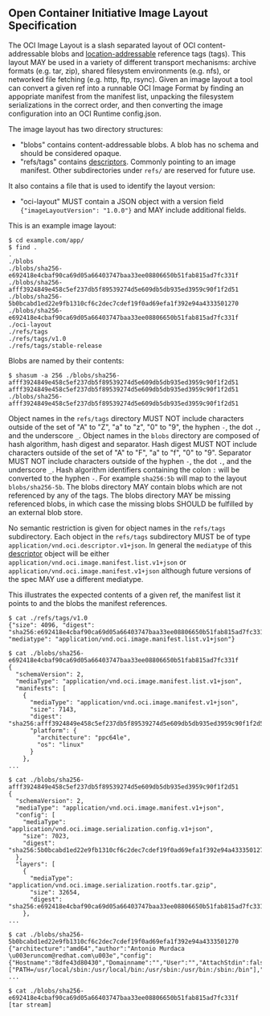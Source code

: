 ## Open Container Initiative Image Layout Specification

The OCI Image Layout is a slash separated layout of OCI content-addressable blobs and [location-addressable](https://en.wikipedia.org/wiki/Content-addressable_storage#Content-addressed_vs._location-addressed) reference tags (tags).
This layout MAY be used in a variety of different transport mechanisms: archive formats (e.g. tar, zip), shared filesystem environments (e.g. nfs), or networked file fetching (e.g. http, ftp, rsync).
Given an image layout a tool can convert a given ref into a runnable OCI Image Format by finding an appopriate manifest from the manifest list, unpacking the filesystem serializations in the correct order, and then converting the image configuration into an OCI Runtime config.json.

The image layout has two directory structures:

- "blobs" contains content-addressable blobs. A blob has no schema and should be considered opaque.
- "refs/tags" contains [descriptors][descriptors]. Commonly pointing to an image manifest. Other subdirectories under `refs/` are reserved for future use.


It also contains a file that is used to identify the layout version:

- "oci-layout" MUST contain a JSON object with a version field `{"imageLayoutVersion": "1.0.0"}` and MAY include additional fields.

This is an example image layout:

```
$ cd example.com/app/
$ find .
.
./blobs
./blobs/sha256-e692418e4cbaf90ca69d05a66403747baa33ee08806650b51fab815ad7fc331f
./blobs/sha256-afff3924849e458c5ef237db5f89539274d5e609db5db935ed3959c90f1f2d51
./blobs/sha256-5b0bcabd1ed22e9fb1310cf6c2dec7cdef19f0ad69efa1f392e94a4333501270
./blobs/sha256-e692418e4cbaf90ca69d05a66403747baa33ee08806650b51fab815ad7fc331f
./oci-layout
./refs/tags
./refs/tags/v1.0
./refs/tags/stable-release
```

Blobs are named by their contents:

```
$ shasum -a 256 ./blobs/sha256-afff3924849e458c5ef237db5f89539274d5e609db5db935ed3959c90f1f2d51
afff3924849e458c5ef237db5f89539274d5e609db5db935ed3959c90f1f2d51 ./blobs/sha256-afff3924849e458c5ef237db5f89539274d5e609db5db935ed3959c90f1f2d51
```

Object names in the `refs/tags` directory MUST NOT include characters outside of the set of "A" to "Z", "a" to "z", "0" to "9", the hyphen `-`, the dot `.`, and the underscore `_`.
Object names in the `blobs` directory are composed of hash algorithm, hash digest and separator. Hash digest MUST NOT include characters outside of the set of "A" to "F", "a" to "f", "0" to "9". Separator MUST NOT include characters outside of the hyphen `-`, the dot `.`, and the underscore `_`.
Hash algorithm identifiers containing the colon `:` will be converted to the hyphen `-`.
For example `sha256:5b` will map to the layout `blobs/sha256-5b`.
The blobs directory MAY contain blobs which are not referenced by any of the tags.
The blobs directory MAY be missing referenced blobs, in which case the missing blobs SHOULD be fulfilled by an external blob store.

No semantic restriction is given for object names in the `refs/tags` subdirectory.
Each object in the `refs/tags` subdirectory MUST be of type `application/vnd.oci.descriptor.v1+json`.
In general the `mediatype` of this [descriptor][descriptors] object will be either `application/vnd.oci.image.manifest.list.v1+json` or `application/vnd.oci.image.manifest.v1+json` although future versions of the spec MAY use a different mediatype.

This illustrates the expected contents of a given ref, the manifest list it points to and the blobs the manifest references.

```
$ cat ./refs/tags/v1.0
{"size": 4096, "digest": "sha256:e692418e4cbaf90ca69d05a66403747baa33ee08806650b51fab815ad7fc331f", "mediatype": "application/vnd.oci.image.manifest.list.v1+json"}
```
```
$ cat ./blobs/sha256-e692418e4cbaf90ca69d05a66403747baa33ee08806650b51fab815ad7fc331f
{
  "schemaVersion": 2,
  "mediaType": "application/vnd.oci.image.manifest.list.v1+json",
  "manifests": [
    {
      "mediaType": "application/vnd.oci.image.manifest.v1+json",
      "size": 7143,
      "digest": "sha256:afff3924849e458c5ef237db5f89539274d5e609db5db935ed3959c90f1f2d51",
      "platform": {
        "architecture": "ppc64le",
        "os": "linux"
      }
    },
...
```
```
$ cat ./blobs/sha256-afff3924849e458c5ef237db5f89539274d5e609db5db935ed3959c90f1f2d51
{
  "schemaVersion": 2,
  "mediaType": "application/vnd.oci.image.manifest.v1+json",
  "config": [
    "mediaType": "application/vnd.oci.image.serialization.config.v1+json",
    "size": 7023,
    "digest": "sha256:5b0bcabd1ed22e9fb1310cf6c2dec7cdef19f0ad69efa1f392e94a4333501270"
  },
  "layers": [
    {
      "mediaType": "application/vnd.oci.image.serialization.rootfs.tar.gzip",
      "size": 32654,
      "digest": "sha256:e692418e4cbaf90ca69d05a66403747baa33ee08806650b51fab815ad7fc331f"
    },
...
```
```
$ cat ./blobs/sha256-5b0bcabd1ed22e9fb1310cf6c2dec7cdef19f0ad69efa1f392e94a4333501270
{"architecture":"amd64","author":"Antonio Murdaca \u003eruncom@redhat.com\u003e","config":{"Hostname":"8dfe43d80430","Domainname":"","User":"","AttachStdin":false,"AttachStdout":false,"AttachStderr":false,"Tty":false,"OpenStdin":false,"StdinOnce":false,"Env":["PATH=/usr/local/sbin:/usr/local/bin:/usr/sbin:/usr/bin:/sbin:/bin"],"Cmd":null,"Image":"sha256:6986ae504bbf843512d680cc959484452034965db15f75ee8bdd1b107f61500b",
...
```
```
$ cat ./blobs/sha256-e692418e4cbaf90ca69d05a66403747baa33ee08806650b51fab815ad7fc331f
[tar stream]
```

[descriptors]: ./descriptor.md
